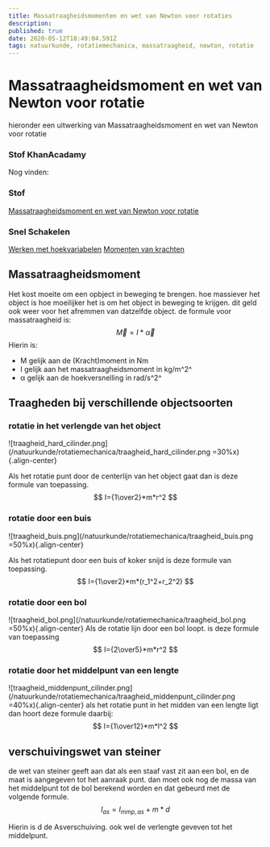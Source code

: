 ```yaml
---
title: Massatraagheidsmomenten en wet van Newton voor rotaties
description: 
published: true
date: 2020-05-12T18:49:04.591Z
tags: natuurkunde, rotatiemechanica, massatraagheid, newton, rotatie
---
```


# Massatraagheidsmoment en wet van Newton voor rotatie
hieronder een uitwerking van Massatraagheidsmoment en wet van Newton voor rotatie

### Stof KhanAcadamy
Nog vinden:

### Stof 
[Massatraagheidsmoment en wet van Newton voor rotatie](/natuurkunde/rotatiemechanica/les_12(2).pdf)

### Snel Schakelen
[Werken met hoekvariabelen](/Werken-met-hoekvariabelen)
[Momenten van krachten](/Momenten-van-krachten)

## Massatraagheidsmoment
Het kost moeite om een opbject in beweging te brengen. hoe massiever het object is hoe moeilijker het is om het object in beweging te krijgen. dit geld ook weer voor het afremmen van datzelfde object. 
de formule voor massatraagheid is:
$$
\vec{M}=I*\vec{\alpha}
$$
Hierin is:
* M gelijk aan de (Kracht)moment in Nm
* I gelijk aan het massatraagheidsmoment in kg/m^2^
* α gelijk aan de hoekversnelling in rad/s^2^

## Traagheden bij verschillende objectsoorten
### rotatie in het verlengde van het object
![traagheid_hard_cilinder.png](/natuurkunde/rotatiemechanica/traagheid_hard_cilinder.png =30%x){.align-center}

Als het rotatie punt door de centerlijn van het object gaat dan is deze formule van toepassing.
$$
I={1\over2}*m*r^2
$$

### rotatie door een buis
![traagheid_buis.png](/natuurkunde/rotatiemechanica/traagheid_buis.png =50%x){.align-center}

Als het rotatiepunt door een buis of koker snijd is deze formule van toepassing.
$$
I={1\over2}*m*(r_1^2+r_2^2)
$$

### rotatie door een bol
![traagheid_bol.png](/natuurkunde/rotatiemechanica/traagheid_bol.png =50%x){.align-center}
Als de rotatie lijn door een bol loopt. is deze formule van toepassing
$$
I={2\over5}*m*r^2
$$

### rotatie door het middelpunt van een lengte
![traagheid_middenpunt_cilinder.png](/natuurkunde/rotatiemechanica/traagheid_middenpunt_cilinder.png =40%x){.align-center}
als het rotatie punt in het midden van een lengte ligt dan hoort deze formule daarbij:
$$
I={1\over12}*m*l^2
$$

## verschuivingswet van steiner
de wet van steiner geeft aan dat als een staaf vast zit aan een bol, en de maat is aangegeven tot het aanraak punt. dan moet ook nog de massa van het middelpunt tot de bol berekend worden en dat gebeurd met de volgende formule.
$$
I_{as} = I_{mmp,as}+m*d
$$

Hierin is d de Asverschuiving.
ook wel de verlengte geveven tot het middelpunt.


